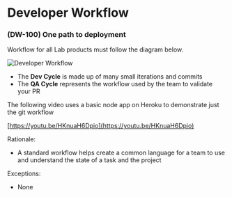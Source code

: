 # Developer Workflow

### \(DW-100\) One path to deployment

Workflow for all Lab products must follow the diagram below.

![Developer Workflow](https://www.lucidchart.com/publicSegments/view/8153b4d4-ca44-4614-8b91-b8604484c97f/image.png)

* The **Dev Cycle** is made up of many small iterations and commits
* The **QA Cycle** represents the workflow used by the team to validate your PR

The following video uses a basic node app on Heroku to demonstrate just the git workflow

[https://youtu.be/HKnuaH6Dpio](https://youtu.be/HKnuaH6Dpio)

Rationale:

* A standard workflow helps create a common language for a team to use and understand the state of a task and the project

Exceptions:

* None

